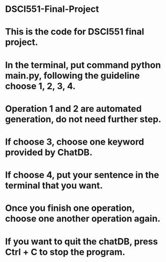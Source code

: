 ﻿# DSCI551-Final-Project
# This is the code for DSCI551 final project.
# In the terminal, put command python main.py, following the guideline choose 1, 2, 3, 4. 
# Operation 1 and 2 are automated generation, do not need further step.
# If choose 3, choose one keyword provided by ChatDB. 
# If choose 4, put your sentence in the terminal that you want. 
# Once you finish one operation, choose one another operation again. 
# If you want to quit the chatDB, press Ctrl + C to stop the program. 
